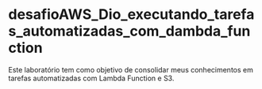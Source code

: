 # desafioAWS_Dio_executando_tarefas_automatizadas_com_dambda_function
Este laboratório tem como objetivo de consolidar meus conhecimentos em tarefas automatizadas com Lambda Function e S3.
